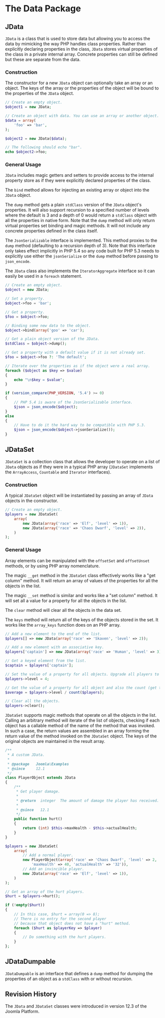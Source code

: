 # The Data Package

## JData

`JData` is a class that is used to store data but allowing you to access the data by mimicking the way PHP handles class properties. Rather than explicitly declaring properties in the class, `JData` stores virtual properties of the class in a private internal array. Concrete properties can still be defined but these are separate from the data.

### Construction

The constructor for a new `JData` object can optionally take an array or an object. The keys of the array or the properties of the object will be bound to the properties of the `JData` object.

```php
// Create an empty object.
$object1 = new JData;

// Create an object with data. You can use an array or another object.
$data = array(
    'foo' => 'bar',
);

$object2 = new JData($data);

// The following should echo "bar".
echo $object2->foo;
```

### General Usage

`JData` includes magic getters and setters to provide access to the internal property store as if they were explicitly declared properties of the class.

The `bind` method allows for injecting an existing array or object into the `JData` object.

The `dump` method gets a plain `stdClass` version of the `JData` object's properties. It will also support recursion to a specified number of levels where the default is 3 and a depth of 0 would return a `stdClass` object with all the properties in native form. Note that the `dump` method will only return virtual properties set binding and magic methods. It will not include any concrete properties defined in the class itself.

The `JsonSerializable` interface is implemented. This method proxies to the `dump` method (defaulting to a recursion depth of 3). Note that this interface only takes effect implicitly in PHP 5.4 so any code built for PHP 5.3 needs to explicitly use either the `jsonSerialize` or the `dump` method before passing to `json_encode`.

The `JData` class also implements the `IteratorAggregate` interface so it can easily be used in a `foreach` statement.

```php
// Create an empty object.
$object = new JData;

// Set a property.
$object->foo = 'bar';

// Get a property.
$foo = $object->foo;

// Binding some new data to the object.
$object->bind(array('goo' => 'car');

// Get a plain object version of the JData.
$stdClass = $object->dump();

// Get a property with a default value if it is not already set.
$foo = $object->foo ?: 'The default';

// Iterate over the properties as if the object were a real array.
foreach ($object as $key => $value)
{
    echo "\n$key = $value";
}

if (version_compare(PHP_VERSION, '5.4') >= 0)
{
	// PHP 5.4 is aware of the JsonSerializable interface.
	$json = json_encode($object);
}
else
{
	// Have to do it the hard way to be compatible with PHP 5.3.
	$json = json_encode($object->jsonSerialize());
}
```

## JDataSet

`JDataSet` is a collection class that allows the developer to operate on a list of `JData` objects as if they were in a typical PHP array (`JDataSet` implements the `ArrayAccess`, `Countable` and `Iterator` interfaces).

### Construction

A typical `JDataSet` object will be instantiated by passing an array of `JData` objects in the constructor.

```php
// Create an empty object.
$players = new JDataSet(
    array(
        new JData(array('race' => 'Elf', 'level' => 1)),
        new JData(array('race' => 'Chaos Dwarf', 'level' => 2)),
    )
);
```

### General Usage

Array elements can be manipulated with the `offsetSet` and `offsetUnset` methods, or by using PHP array nomenclature.

The magic `__get` method in the `JDataSet` class effectively works like a "get column" method. It will return an array of values of the properties for all the objects in the list.

The magic `__set` method is similar and works like a "set column" method. It will set all a value for a property for all the objects in the list.

The `clear` method will clear all the objects in the data set.

The `keys` method will return all of the keys of the objects stored in the set. It works like the `array_keys` function does on an PHP array.

```php
// Add a new element to the end of the list.
$players[] => new JData(array('race' => 'Skaven', 'level' => 2));

// Add a new element with an associative key.
$players['captain'] => new JData(array('race' => 'Human', 'level' => 3));

// Get a keyed element from the list.
$captain = $players['captain'];

// Set the value of a property for all objects. Upgrade all players to level 4.
$players->level = 4;

// Get the value of a property for all object and also the count (get the average level).
$average = $players->level / count($players);

// Clear all the objects.
$players->clear();
```

`JDataSet` supports magic methods that operate on all the objects in the list. Calling an arbitrary method will iterate of the list of objects, checking if each object has a callable method of the name of the method that was invoked. In such a case, the return values are assembled in an array forming the return value of the method invoked on the `JDataSet` object. The keys of the original objects are maintained in the result array.

```php
/**
 * A custom JData.
 *
 * @package   Joomla\Examples
 * @since     12.1
 */
class PlayerObject extends JData
{
    /**
     * Get player damage.
     *
     * @return  integer  The amount of damage the player has received.
     *
     * @since   12.1
     */
    public function hurt()
    {
        return (int) $this->maxHealth - $this->actualHealth;
    }
}

$players = new JDataSet(
    array(
        // Add a normal player.
        new PlayerObject(array('race' => 'Chaos Dwarf', 'level' => 2,
        	'maxHealth' => 40, 'actualHealth' => '32')),
        // Add an invincible player.
        new JData(array('race' => 'Elf', 'level' => 1)),
    )
);

// Get an array of the hurt players.
$hurt = $players->hurt();

if (!empty($hurt))
{
    // In this case, $hurt = array(0 => 8);
    // There is no entry for the second player
    // because that object does not have a "hurt" method.
    foreach ($hurt as $playerKey => $player)
    {
        // Do something with the hurt players.
    }
};
```

## JDataDumpable

`JDataDumpable` is an interface that defines a `dump` method for dumping the properties of an object as a `stdClass` with or without recursion.

## Revision History

The `JData` and `JDataSet` classes were introduced in version 12.3 of the Joomla Platform.
